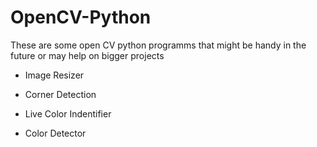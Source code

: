 # OpenCV-Python


These are some open CV python programms that might be handy in the future or may help on bigger projects

- Image Resizer

- Corner Detection

- Live Color Indentifier

- Color Detector
